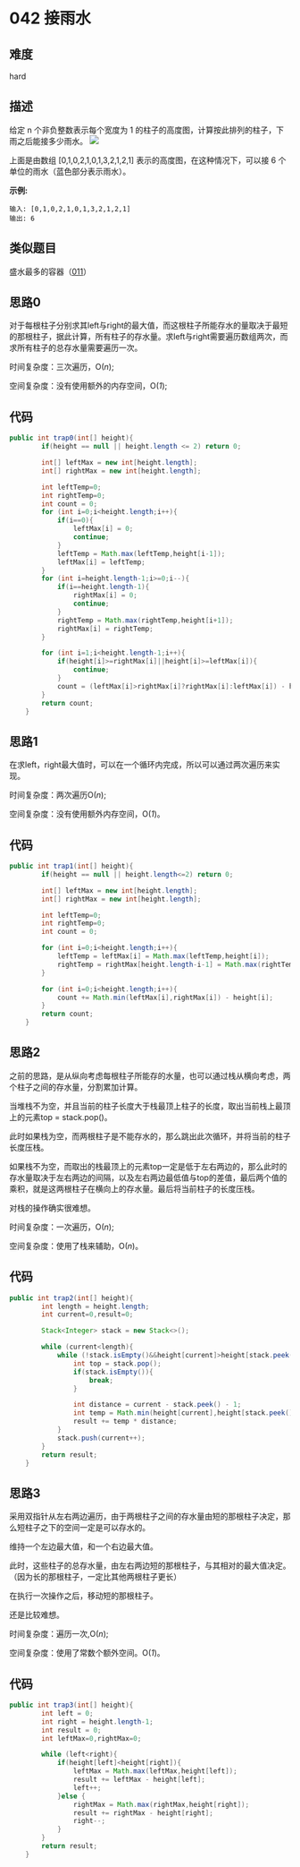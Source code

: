 # 042 接雨水

## 难度

hard

## 描述

给定 n 个非负整数表示每个宽度为 1 的柱子的高度图，计算按此排列的柱子，下雨之后能接多少雨水。
![](https://assets.leetcode-cn.com/aliyun-lc-upload/uploads/2018/10/22/rainwatertrap.png)

上面是由数组 [0,1,0,2,1,0,1,3,2,1,2,1] 表示的高度图，在这种情况下，可以接 6 个单位的雨水（蓝色部分表示雨水）。 

**示例:**

```
输入: [0,1,0,2,1,0,1,3,2,1,2,1]
输出: 6
```

## 类似题目

盛水最多的容器（<a href="note\_011\011.md">011</a>）

## 思路0

对于每根柱子分别求其left与right的最大值，而这根柱子所能存水的量取决于最短的那根柱子，据此计算，所有柱子的存水量。求left与right需要遍历数组两次，而求所有柱子的总存水量需要遍历一次。

时间复杂度：三次遍历，O(*n*);

空间复杂度：没有使用额外的内存空间，O(*1*);

## 代码

```java
public int trap0(int[] height){
        if(height == null || height.length <= 2) return 0;

        int[] leftMax = new int[height.length];
        int[] rightMax = new int[height.length];

        int leftTemp=0;
        int rightTemp=0;
        int count = 0;
        for (int i=0;i<height.length;i++){
            if(i==0){
                leftMax[i] = 0;
                continue;
            }
            leftTemp = Math.max(leftTemp,height[i-1]);
            leftMax[i] = leftTemp;
        }
        for (int i=height.length-1;i>=0;i--){
            if(i==height.length-1){
                rightMax[i] = 0;
                continue;
            }
            rightTemp = Math.max(rightTemp,height[i+1]);
            rightMax[i] = rightTemp;
        }

        for (int i=1;i<height.length-1;i++){
            if(height[i]>=rightMax[i]||height[i]>=leftMax[i]){
                continue;
            }
            count = (leftMax[i]>rightMax[i]?rightMax[i]:leftMax[i]) - height[i] + count;
        }
        return count;
    }
```

## 思路1

在求left，right最大值时，可以在一个循环内完成，所以可以通过两次遍历来实现。

时间复杂度：两次遍历O(*n*);

空间复杂度：没有使用额外内存空间，O(*1*)。

## 代码

```java
public int trap1(int[] height){
        if(height == null || height.length<=2) return 0;

        int[] leftMax = new int[height.length];
        int[] rightMax = new int[height.length];

        int leftTemp=0;
        int rightTemp=0;
        int count = 0;

        for (int i=0;i<height.length;i++){
            leftTemp = leftMax[i] = Math.max(leftTemp,height[i]);
            rightTemp = rightMax[height.length-i-1] = Math.max(rightTemp,height[height.length-i-1]);
        }

        for (int i=0;i<height.length;i++){
            count += Math.min(leftMax[i],rightMax[i]) - height[i];
        }
        return count;
    }
```

## 思路2

之前的思路，是从纵向考虑每根柱子所能存的水量，也可以通过栈从横向考虑，两个柱子之间的存水量，分割累加计算。

当堆栈不为空，并且当前的柱子长度大于栈最顶上柱子的长度，取出当前栈上最顶上的元素top = stack.pop()。

此时如果栈为空，而两根柱子是不能存水的，那么跳出此次循环，并将当前的柱子长度压栈。

如果栈不为空，而取出的栈最顶上的元素top一定是低于左右两边的，那么此时的存水量取决于左右两边的间隔，以及左右两边最低值与top的差值，最后两个值的乘积，就是这两根柱子在横向上的存水量。最后将当前柱子的长度压栈。

对栈的操作确实很难想。

时间复杂度：一次遍历，O(*n*);

空间复杂度：使用了栈来辅助，O(*n*)。

## 代码

```java
public int trap2(int[] height){
        int length = height.length;
        int current=0,result=0;

        Stack<Integer> stack = new Stack<>();

        while (current<length){
            while (!stack.isEmpty()&&height[current]>height[stack.peek()]){
                int top = stack.pop();
                if(stack.isEmpty()){
                    break;
                }

                int distance = current - stack.peek() - 1;
                int temp = Math.min(height[current],height[stack.peek()]) - height[top];
                result += temp * distance;
            }
            stack.push(current++);
        }
        return result;
    }
```



## 思路3

采用双指针从左右两边遍历，由于两根柱子之间的存水量由短的那根柱子决定，那么短柱子之下的空间一定是可以存水的。

维持一个左边最大值，和一个右边最大值。

此时，这些柱子的总存水量，由左右两边短的那根柱子，与其相对的最大值决定。（因为长的那根柱子，一定比其他两根柱子更长）

在执行一次操作之后，移动短的那根柱子。

还是比较难想。

时间复杂度：遍历一次,O(*n*);

空间复杂度：使用了常数个额外空间。O(*1*)。

## 代码

```java
public int trap3(int[] height){
        int left = 0;
        int right = height.length-1;
        int result = 0;
        int leftMax=0,rightMax=0;

        while (left<right){
            if(height[left]<height[right]){
                leftMax = Math.max(leftMax,height[left]);
                result += leftMax - height[left];
                left++;
            }else {
                rightMax = Math.max(rightMax,height[right]);
                result += rightMax - height[right];
                right--;
            }
        }
        return result;
    }
```

